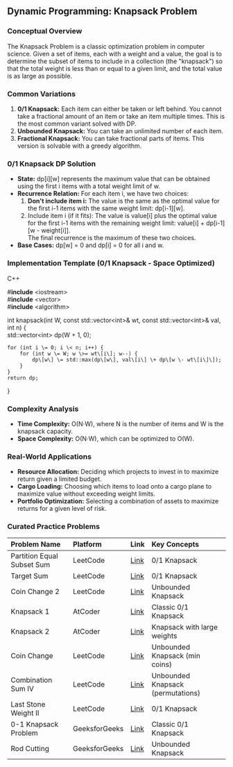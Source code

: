 
## **Dynamic Programming: Knapsack Problem**

### **Conceptual Overview**

The Knapsack Problem is a classic optimization problem in computer science. Given a set of items, each with a weight and a value, the goal is to determine the subset of items to include in a collection (the "knapsack") so that the total weight is less than or equal to a given limit, and the total value is as large as possible.

### **Common Variations**

1. **0/1 Knapsack:** Each item can either be taken or left behind. You cannot take a fractional amount of an item or take an item multiple times. This is the most common variant solved with DP.  
2. **Unbounded Knapsack:** You can take an unlimited number of each item.  
3. **Fractional Knapsack:** You can take fractional parts of items. This version is solvable with a greedy algorithm.

### **0/1 Knapsack DP Solution**

* **State:** dp\[i\]\[w\] represents the maximum value that can be obtained using the first i items with a total weight limit of w.  
* **Recurrence Relation:** For each item i, we have two choices:  
  1. **Don't include item i:** The value is the same as the optimal value for the first i-1 items with the same weight limit: dp\[i-1\]\[w\].  
  2. Include item i (if it fits): The value is value\[i\] plus the optimal value for the first i-1 items with the remaining weight limit: value\[i\] \+ dp\[i-1\]\[w \- weight\[i\]\].  
     The final recurrence is the maximum of these two choices.  
* **Base Cases:** dp\[w\] \= 0 and dp\[i\] \= 0 for all i and w.

### **Implementation Template (0/1 Knapsack \- Space Optimized)**

C++

\#**include** \<iostream\>  
\#**include** \<vector\>  
\#**include** \<algorithm\>

int knapsack(int W, const std::vector\<int\>& wt, const std::vector\<int\>& val, int n) {  
    std::vector\<int\> dp(W \+ 1, 0);

    for (int i \= 0; i \< n; i++) {  
        for (int w \= W; w \>= wt\[i\]; w--) {  
            dp\[w\] \= std::max(dp\[w\], val\[i\] \+ dp\[w \- wt\[i\]\]);  
        }  
    }  
    return dp;  
}

### **Complexity Analysis**

* **Time Complexity:** O(N⋅W), where N is the number of items and W is the knapsack capacity.  
* **Space Complexity:** O(N⋅W), which can be optimized to O(W).

### **Real-World Applications**

* **Resource Allocation:** Deciding which projects to invest in to maximize return given a limited budget.  
* **Cargo Loading:** Choosing which items to load onto a cargo plane to maximize value without exceeding weight limits.  
* **Portfolio Optimization:** Selecting a combination of assets to maximize returns for a given level of risk.

### **Curated Practice Problems**

| Problem Name | Platform | Link | Key Concepts |
| :---- | :---- | :---- | :---- |
| Partition Equal Subset Sum | LeetCode | [Link](https://leetcode.com/problems/partition-equal-subset-sum/) | 0/1 Knapsack |
| Target Sum | LeetCode | [Link](https://leetcode.com/problems/target-sum/) | 0/1 Knapsack |
| Coin Change 2 | LeetCode | [Link](https://leetcode.com/problems/coin-change-2/) | Unbounded Knapsack |
| Knapsack 1 | AtCoder | [Link](https://atcoder.jp/contests/dp/tasks/dp_d) | Classic 0/1 Knapsack |
| Knapsack 2 | AtCoder | [Link](https://atcoder.jp/contests/dp/tasks/dp_e) | Knapsack with large weights |
| Coin Change | LeetCode | [Link](https://leetcode.com/problems/coin-change/) | Unbounded Knapsack (min coins) |
| Combination Sum IV | LeetCode | [Link](https://leetcode.com/problems/combination-sum-iv/) | Unbounded Knapsack (permutations) |
| Last Stone Weight II | LeetCode | [Link](https://leetcode.com/problems/last-stone-weight-ii/) | 0/1 Knapsack |
| 0-1 Knapsack Problem | GeeksforGeeks | [Link](https://www.geeksforgeeks.org/0-1-knapsack-problem-dp-10/) | Classic 0/1 Knapsack |
| Rod Cutting | GeeksforGeeks | [Link](https://www.geeksforgeeks.org/cutting-a-rod-dp-13/) | Unbounded Knapsack |
